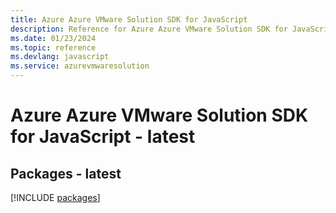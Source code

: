 ```yaml
---
title: Azure Azure VMware Solution SDK for JavaScript
description: Reference for Azure Azure VMware Solution SDK for JavaScript
ms.date: 01/23/2024
ms.topic: reference
ms.devlang: javascript
ms.service: azurevmwaresolution
---
```

# Azure Azure VMware Solution SDK for JavaScript - latest
## Packages - latest
[!INCLUDE [packages](azure-vmware-solution-index.md)]